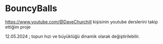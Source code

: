 # BouncyBalls

https://www.youtube.com/@DaveChurchill kişisinin youtube derslerini takip ettiğim proje

12.05.2024  ; topun hızı ve büyüklüğü dinamik olarak değiştirilebilir.
